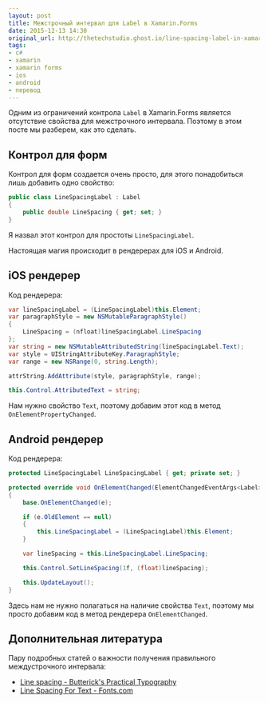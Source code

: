 ```yaml
---
layout: post
title: Межстрочный интервал для Label в Xamarin.Forms
date: 2015-12-13 14:30
original_url: http://thetechstudio.ghost.io/line-spacing-label-in-xamarin-forms/
tags:
- c#
- xamarin
- xamarin forms
- ios
- android
- перевод
---
```


Одним из ограничений контрола `Label` в Xamarin.Forms является отсутствие свойства для межстрочного интервала. Поэтому в этом посте мы разберем, как это сделать.

## Контрол для форм

Контрол для форм создается очень просто, для этого понадобиться лишь добавить одно свойство:

``` csharp
public class LineSpacingLabel : Label
{
    public double LineSpacing { get; set; }
}
```

Я назвал этот контрол для простоты `LineSpacingLabel`.

Настоящая магия происходит в рендерерах для iOS и Android.

## iOS рендерер

Код рендерера:

```csharp
var lineSpacingLabel = (LineSpacingLabel)this.Element;
var paragraphStyle = new NSMutableParagraphStyle()
{
    LineSpacing = (nfloat)lineSpacingLabel.LineSpacing
};
var string = new NSMutableAttributedString(lineSpacingLabel.Text);
var style = UIStringAttributeKey.ParagraphStyle;
var range = new NSRange(0, string.Length);

attrString.AddAttribute(style, paragraphStyle, range);

this.Control.AttributedText = string;
```

Нам нужно свойство `Text`, поэтому добавим этот код в метод `OnElementPropertyChanged`.

## Android рендерер

Код рендерера:

```csharp
protected LineSpacingLabel LineSpacingLabel { get; private set; }

protected override void OnElementChanged(ElementChangedEventArgs<Label> e)
{
    base.OnElementChanged(e);

    if (e.OldElement == null)
    {
        this.LineSpacingLabel = (LineSpacingLabel)this.Element;
    }

    var lineSpacing = this.LineSpacingLabel.LineSpacing;

    this.Control.SetLineSpacing(1f, (float)lineSpacing);

    this.UpdateLayout();
}
```

Здесь нам не нужно полагаться на наличие свойства `Text`, поэтому мы просто добавим код в метод рендерера `OnElementChanged`.

## Дополнительная литература

Пару подробных статей о важности получения правильного междустрочного интервала:

- [Line spacing - Butterick's Practical Typography](http://practicaltypography.com/line-spacing.html)
- [Line Spacing For Text - Fonts.com](http://www.fonts.com/content/learning/fontology/level-2/text-typography/line-spacing-for-text)


